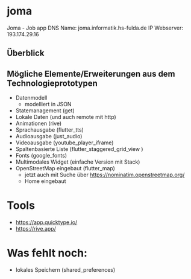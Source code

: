 # joma

Joma - Job app
DNS Name: joma.informatik.hs-fulda.de
IP Webserver: 193.174.29.16


## Überblick


## Mögliche Elemente/Erweiterungen aus dem Technologieprototypen

- Datenmodell
    - modelliert in JSON
- Statemanagement (get)
- Lokale Daten (und auch remote mit http)
- Animationen (rive)
- Sprachausgabe (flutter_tts)
- Audioausgabe (just_audio)
- Videoausgabe (youtube_player_iframe)
- Spaltenbasierte Liste (flutter_staggered_grid_view )
- Fonts (google_fonts)
- Multimodales Widget (einfache Version mit Stack)
- OpenStreetMap eingebaut (flutter_map)
    - jetzt auch mit Suche über https://nominatim.openstreetmap.org/
    - Home eingebaut
  
# Tools
- https://app.quicktype.io/
- https://rive.app/

# Was fehlt noch:

- lokales Speichern (shared_preferences)

